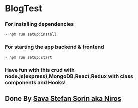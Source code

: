 # BlogTest

### For installing dependencies
    - npm run setup:install

### For starting the app backend & frontend
    - npm run setup:start


### Have fun with this crud with node.js(express),MongoDB,React,Redux with class components and Hooks!

## Done By [Sava Stefan Sorin aka Niros](https://niros-37f79.web.app/)